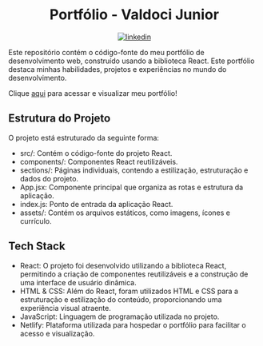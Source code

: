 <h1 align="center">Portfólio - Valdoci Junior</h1>

<p align="center">
<a href="https://linkedin.com/in/valdocijunior" target="_blank">
  <img align="center" src="https://img.shields.io/badge/-valdocijunior-05122A?style=flat&logo=linkedin" alt="linkedin"/>
</a>
  </p>
  
  <p>
  Este repositório contém o código-fonte do meu portfólio de desenvolvimento web, construído usando a biblioteca React. Este portfólio destaca minhas habilidades, projetos e experiências no mundo do desenvolvimento.
  </p>
  
  Clique [aqui](https://portfolio-valdoci-junior.netlify.app/) para acessar e visualizar meu portfólio!

  ## Estrutura do Projeto
  
  O projeto está estruturado da seguinte forma:

  - src/: Contém o código-fonte do projeto React.
  - components/: Componentes React reutilizáveis.
  - sections/: Páginas individuais, contendo a estilização, estruturação e dados do projeto.
  - App.jsx: Componente principal que organiza as rotas e estrutura da aplicação.
  - index.js: Ponto de entrada da aplicação React.
  - assets/: Contém os arquivos estáticos, como imagens, ícones e currículo.
  
  ## Tech Stack
  
  - React: O projeto foi desenvolvido utilizando a biblioteca React, permitindo a criação de componentes reutilizáveis e a construção de uma interface de usuário dinâmica.
  - HTML & CSS: Além do React, foram utilizados HTML e CSS para a estruturação e estilização do conteúdo, proporcionando uma experiência visual atraente.
  - JavaScript: Linguagem de programação utilizada no projeto.
  - Netlify: Plataforma utilizada para hospedar o portfólio para facilitar o acesso e visualização.


